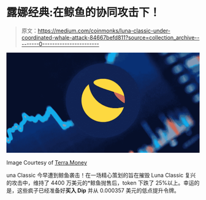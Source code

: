 # 露娜经典:在鲸鱼的协同攻击下！

> 原文：<https://medium.com/coinmonks/luna-classic-under-coordinated-whale-attack-84667befd811?source=collection_archive---------0----------------------->

![](img/de61255c616e2c3acc2c69228425bfd0.png)

Image Courtesy of [Terra.Money](https://www.terra.money/)

una Classic 今早遭到鲸鱼袭击！在一场精心策划的旨在摧毁 Luna Classic 复兴的攻击中，维持了 4400 万美元的*鲸鱼抛售后，token 下跌了 25%以上。幸运的是，这些疯子已经准备好**买入 Dip** 并从 0.000357 美元的低点提升令牌。